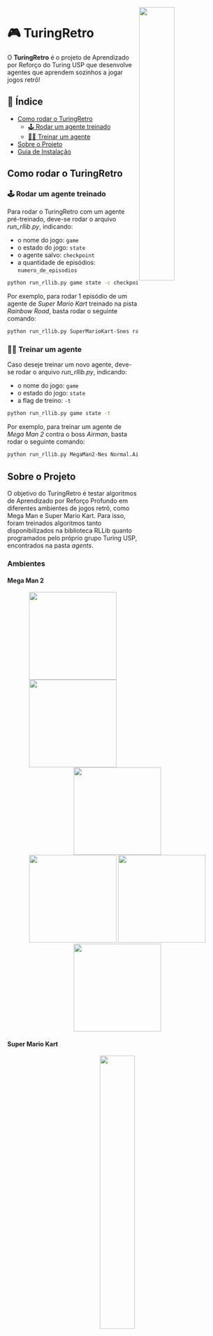 <img src="https://media1.giphy.com/media/70JLXQ1K9ViyKUcBxd/giphy.gif" width="40%" align="right"/>

# 🎮 TuringRetro

O **TuringRetro** é o projeto de Aprendizado por Reforço do Turing USP que desenvolve agentes que aprendem sozinhos a jogar jogos retrô!

## 📑 Índice

 - [Como rodar o TuringRetro](#Como-rodar-o-TuringRetro)
   - [🕹️ Rodar um agente treinado](#🕹️-Rodar-um-agente-treinado)
   - [🏋️‍♂️ Treinar um agente](#🏋️‍♂️-Treinar-um-agente)
 - [Sobre o Projeto](#Sobre-o-projeto)
 - [Guia de Instalação](#Guia-de-Instalação)

## Como rodar o TuringRetro

### 🕹️ Rodar um agente treinado

Para rodar o TuringRetro com um agente pré-treinado, deve-se rodar o arquivo _run_rllib.py_, indicando:

 - o nome do jogo: `game`
 - o estado do jogo: `state`
 - o agente salvo: `checkpoint`
 - a quantidade de episódios: `numero_de_episodios`

```bash
python run_rllib.py game state -c checkpoint -e numero_de_episodios
```

Por exemplo, para rodar 1 episódio de um agente de *Super Mario Kart* treinado na pista *Rainbow Road*, basta rodar o seguinte comando:

```bash
python run_rllib.py SuperMarioKart-Snes rainbow_road_yoshi.state -c trained_models/SuperMarioKart-Snes/rainbow_road/model -e 1
```

### 🏋️‍♂️ Treinar um agente

Caso deseje treinar um novo agente, deve-se rodar o arquivo _run_rllib.py_, indicando:

 - o nome do jogo: `game`
 - o estado do jogo: `state`
 - a flag de treino: `-t`

```bash
python run_rllib.py game state -t 
```

Por exemplo, para treinar um agente de *Mega Man 2* contra o boss *Airman*, basta rodar o seguinte comando:

```bash
python run_rllib.py MegaMan2-Nes Normal.Airman.Fight.state -t
```

## Sobre o Projeto

O objetivo do TuringRetro é testar algoritmos de Aprendizado por Reforço Profundo em diferentes ambientes de jogos retrô, como Mega Man e Super Mario Kart. Para isso, foram treinados algoritmos tanto disponibilizados na biblioteca RLLib quanto programados pelo próprio grupo Turing USP, encontrados na pasta _agents_. 

### Ambientes

#### Mega Man 2

<p align="center">
  <img src="https://media4.giphy.com/media/Nv5PW31wt9jYbHmrt4/giphy.gif" width="200"/>
  <img src="https://media4.giphy.com/media/fIDmLfkDkGiDy2GrP5/giphy.gif" width="200"/>
   <img src="https://media1.giphy.com/media/70JLXQ1K9ViyKUcBxd/giphy.gif" width="200"/> </br>
  <img src="https://media2.giphy.com/media/cJOJBT6iBgPlMTeNuV/giphy.gif" width="200"/>
  <img src="https://images-wixmp-ed30a86b8c4ca887773594c2.wixmp.com/f/e3831030-47af-4f65-b849-5330fe69ce85/d4xhejk-ccbc3f91-4802-4dc8-a549-f32febbc71a0.png/v1/fill/w_900,h_887,q_75,strp/dr__wily_logo_by_callmemra-d4xhejk.png?token=eyJ0eXAiOiJKV1QiLCJhbGciOiJIUzI1NiJ9.eyJpc3MiOiJ1cm46YXBwOjdlMGQxODg5ODIyNjQzNzNhNWYwZDQxNWVhMGQyNmUwIiwic3ViIjoidXJuOmFwcDo3ZTBkMTg4OTgyMjY0MzczYTVmMGQ0MTVlYTBkMjZlMCIsImF1ZCI6WyJ1cm46c2VydmljZTppbWFnZS5vcGVyYXRpb25zIl0sIm9iaiI6W1t7InBhdGgiOiIvZi9lMzgzMTAzMC00N2FmLTRmNjUtYjg0OS01MzMwZmU2OWNlODUvZDR4aGVqay1jY2JjM2Y5MS00ODAyLTRkYzgtYTU0OS1mMzJmZWJiYzcxYTAucG5nIiwid2lkdGgiOiI8PTkwMCIsImhlaWdodCI6Ijw9ODg3In1dXX0.x7B-G0R0Xd0_uOU9kiSalO0tOFnbO_-aI5DOpkPM-LQ" width="200"/>
  <img src="https://media3.giphy.com/media/DWcx4fQNJFT9WuqAsI/giphy.gif" width="200"/>
</p>

#### Super Mario Kart

<p align="center">
  <img src="https://user-images.githubusercontent.com/48636340/129455071-facbd740-736a-402d-9338-338a4e0c7c8e.gif" width="40%"/>
</p>

## Guia de Instalação

### 🐋 Docker

Este repositório é acompanhado de uma _Dockerfile_, que faz todo o trabalho de instalação necessário para rodar o projeto de maneira fácil e automática. Para rodar o projeto com o Docker, basta rodar o seguinte comando na raiz do repositório:

```bash
docker build -t turing-retro .
```

Em seguida, para rodar a imagem baixada com o conteúdo deste projeto, é necessário usar o comando:

```bash
docker run --rm -it -v $PWD:/turing-retro turing-retro
```

### Bibliotecas necessárias

-  [RLlib](https://github.com/ray-project/ray) - Biblioteca que utilizamos para usar os algoritmos de RL

-  [Gym-retro](https://github.com/openai/retro) - Biblioteca que utilizamos para emular os jogos e treiná-los

-  [Tensorflow](https://github.com/tensorflow/tensorflow) - Framework para criação e utilização de redes neurais

- você também pode usar o [Pytorch](https://github.com/pytorch/pytorch), mas em nossos testes Tensorflow funciona melhor com o RLlib.

Em seu terminal com Python execute os seguintes comandos para instalar as bibliotecas necessárias:


```bash
pip install tensorflow
pip install ray[rllib]
pip install gym-retro
```

### Instalando jogos já integrados

> Alguns jogos já são integrados com o gym-retro, você pode olhar esta lista [aqui](https://github.com/openai/retro/tree/master/retro/data/stable)

Por questões legais não podemos passar os arquivos dos jogos no repositório, porém recomendamos que você os baixe do projeto [archive](https://archive.org/download/No-Intro-Collection_2016-01-03_Fixed).

Com as ROMs dos jogos baixadas, execute o seguinte comando para passar instalar os jogos no gym-retro:
  
```bash
python3 -m retro.import endereco/do/diretorio/das/ROMs/
```

Para jogos como o Mega Man 2, criamos uma série de estados e cenários de recompensas diferentes dos já instalados no gym-retro e colocamos na pasta _environments_. Desta forma, para instalar este ambiente e o Super Mario Kart, basta adicionar a ROM baixada do jogo na pasta referente com o nome _rom.ext_ em que _.ext_ é a extensão da ROM. (As extensões podem ser encontradas [nesta seção](https://retro.readthedocs.io/en/latest/integration.html#supported-rom-types) da documentação do gym-retro)

Caso queira integrar algum outro jogo não presente na lista do gym-retro, vá para próxima seção [Instalando jogos não instalados](#Instalando-jogos-não-integrados).

### Instalando jogos não integrados

🚧 Em Construção 🏗️
